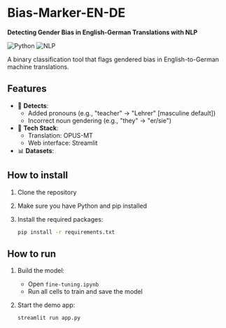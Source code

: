 # Bias-Marker-EN-DE  
**Detecting Gender Bias in English-German Translations with NLP**  

![Python](https://img.shields.io/badge/Python-3.8%2B-blue)
![NLP](https://img.shields.io/badge/NLP-BERT%2C%20OPUS--MT-orange)

A binary classification tool that flags gendered bias in English-to-German machine translations.

## Features  
- 🚩 **Detects**:  
  - Added pronouns (e.g., "teacher" → "Lehrer" [masculine default])  
  - Incorrect noun gendering (e.g., "they" → "er/sie")  
- 🔧 **Tech Stack**:  
  - Translation: OPUS-MT  
  - Web interface: Streamlit  
- 📊 **Datasets**: 

## How to install

1. Clone the repository  
2. Make sure you have Python and pip installed  
3. Install the required packages:

   ```bash
   pip install -r requirements.txt

## How to run

1. Build the model:

   - Open `fine-tuning.ipynb`
   - Run all cells to train and save the model

2. Start the demo app:

   ```bash
   streamlit run app.py
